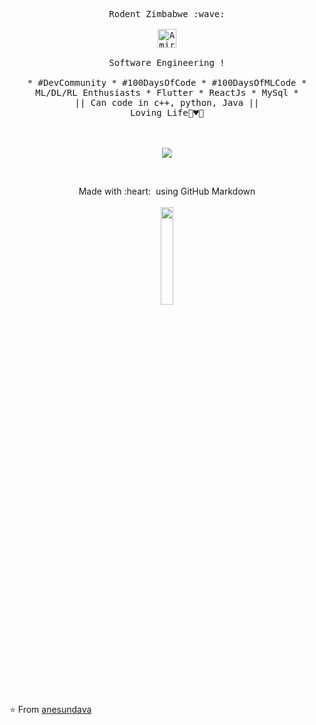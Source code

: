 <p align="center">
  <img src=" "https://giphy.com/gifs/fire-messenger-notif-huyZxIJvtqVeRp7QcS" 
  <br />
  <br />
  <samp>
    Rodent Zimbabwe :wave:
    <br />
    <br />
    <a href="https://dev.to/iamirulofficial">
  <img src="https://d2fltix0v2e0sb.cloudfront.net/dev-badge.svg" alt="Amirul Islam's DEV Profile" height="30" width="30">
</a>
    <br />
    <br />
    Software Engineering !
    <br><br>
    * #DevCommunity * #100DaysOfCode * #100DaysOfMLCode * ML/DL/RL Enthusiasts * Flutter * ReactJs * MySql *
                  <br> || Can code in c++, python, Java || <br>
                        Loving Life🌼♥️🥰
  </samp>
</p> 
 <!-- ![Aadi Github Stats](https://github-readme-stats.vercel.app/api?username=iamirulofficial&show_icons=true&title_color=fff&icon_color=79ff97&text_color=9f9f9f&bg_color=151515)-->



<p align="center">

<br/>
<br />
<a href="https://twitter.com/AnesuNdava"><img src= "https://img.shields.io/twitter/url/https/twitter.com/cloudposse.svg?style=social&label=Follow%20%40anesundava" /></a></p>
<br/>



<p align="center">
  Made with :heart: &nbsp;using GitHub Markdown
  <br/>
   <br/>
  <img src="https://media.giphy.com/media/jpVnC65DmYeyRL4LHS/giphy.gif" width="20%">
</p>


⭐️ From [anesundava](https://github.com/anesu398)
